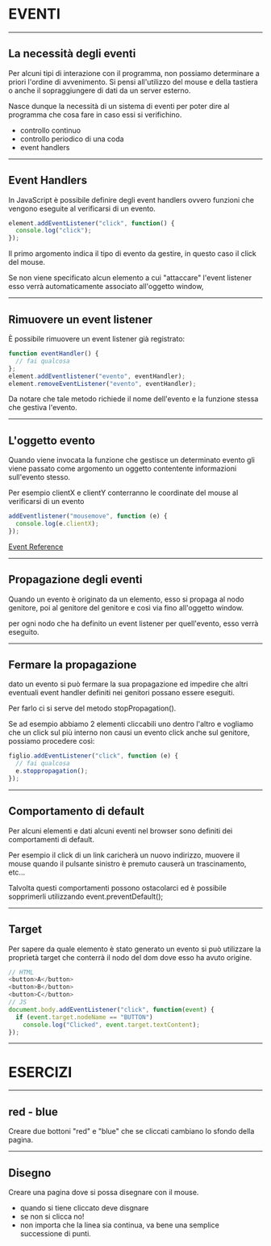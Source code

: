 EVENTI
======


----


La necessità degli eventi
-------------------------
Per alcuni tipi di interazione con il programma, non possiamo determinare a
priori l'ordine di avvenimento. Si pensi all'utilizzo del mouse e della
tastiera o anche il sopraggiungere di dati da un server esterno.

Nasce dunque la necessità di un sistema di eventi per poter dire al programma
che cosa fare in caso essi si verifichino.

- controllo continuo
- controllo periodico di una coda
- event handlers

----


Event Handlers
--------------
In JavaScript è possibile definire degli event handlers ovvero funzioni che
vengono eseguite al verificarsi di un evento.

```javascript
element.addEventListener("click", function() {
  console.log("click");
});
```

Il primo argomento indica il tipo di evento da gestire, in questo caso  il click
del mouse.

Se non viene specificato alcun elemento a cui "attaccare" l'event listener esso
verrà automaticamente associato all'oggetto window,


----


Rimuovere un event listener
---------------------------
È possibile rimuovere un event listener già registrato:

```javascript
function eventHandler() {
  // fai qualcosa
};
element.addEventlistener("evento", eventHandler);
element.removeEventListener("evento", eventHandler);
```

Da notare che tale metodo richiede il  nome dell'evento e la funzione stessa
che gestiva l'evento.


----


L'oggetto evento
----------------
Quando viene invocata la funzione che gestisce un determinato evento gli viene
passato come argomento un oggetto contentente informazioni sull'evento stesso.

Per esempio clientX e clientY conterranno le coordinate del mouse al verificarsi
di un evento

```javascript
addEventlistener("mousemove", function (e) {
  console.log(e.clientX);
});
```

[Event Reference](https://developer.mozilla.org/en-US/docs/Web/Events)


----


Propagazione degli eventi
-------------------------
Quando un evento è originato da un elemento, esso si propaga al nodo genitore,
poi al genitore del genitore e così via fino all'oggetto window.

per ogni nodo che ha definito un event listener per quell'evento, esso verrà
eseguito.


----


Fermare la propagazione
-----------------------
dato un evento si può fermare la sua propagazione ed impedire che altri
eventuali event handler definiti nei genitori possano essere eseguiti.

Per farlo ci si serve del metodo stopPropagation().

Se ad esempio abbiamo 2 elementi cliccabili uno dentro l'altro e vogliamo che un
click sul più interno non causi un evento click anche sul genitore, possiamo
procedere così:

```javascript
figlio.addEventListener("click", function (e) {
  // fai qualcosa
  e.stoppropagation();
});
```


----


Comportamento di default
------------------------
Per alcuni elementi e dati alcuni eventi nel browser sono definiti dei
comportamenti di default.

Per esempio il click di un link caricherà un nuovo indirizzo, muovere il mouse
quando il pulsante sinistro è premuto causerà un trascinamento, etc...

Talvolta questi comportamenti possono ostacolarci ed è possibile sopprimerli
utilizzando event.preventDefault();


----


Target
------
Per sapere da quale elemento è stato generato un evento si può utilizzare la
proprietà target che conterrà il nodo del dom dove esso ha avuto origine.

```javascript
// HTML
<button>A</button>
<button>B</button>
<button>C</button>
// JS
document.body.addEventListener("click", function(event) {
  if (event.target.nodeName == "BUTTON")
    console.log("Clicked", event.target.textContent);
});
```


---


ESERCIZI
========


----


red - blue
----------
Creare due bottoni "red" e "blue" che se cliccati cambiano lo sfondo della pagina.


----


Disegno
-------
Creare una pagina dove si possa disegnare con il mouse.

- quando si tiene cliccato deve disgnare
- se non si clicca no!
- non importa che la linea sia continua, va bene una semplice successione di
  punti.
